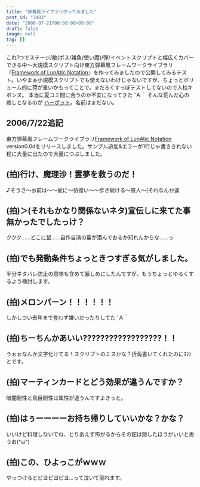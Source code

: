 ```yaml
---
title: "弾幕風ライブラリ作ってみました"
post_id: "3483"
date: "2006-07-21T00:00:00+09:00"
draft: false
image: null
tag: []
---
```



これ1つでステージ/敵(ボス/雑魚/使い魔)/弾/イベントスクリプトと幅広くカバーできる中～大規模スクリプト向け東方弾幕風フレームワークライブラリ『[Framework of LunAtic Notation](/tag/flan)』を作ってみましたので公開してみるテスト。いやまぁ小規模スクリプトでも使えないわけじゃないですが、ちょっとボリューム的に荷が重いかもってことで。まだろくすっぽテストしてないので人柱キボンヌ。 本当に夏コミ間に合うのか不安になってきた 'Ａ｀ そんな荒んだ心の癒しとなるのが [ハーボット](/harbot)。名前はまだない。
## 2006/7/22追記
東方弾幕風フレームワークライブラリ[Framework of LunAtic Notation](/tag/flan) version0.0dをリリースしました。サンプル追加&エラーが1行じゃ書ききれない程に大量に出たので大量につぶしました。
## (拍)行け、魔理沙！霊夢を救うのだ！
♪そうさ～お前は～～愛に～彷徨い～～歩き続ける～旅人～(それなんか違
## (拍)＞(それもかなり関係ないネタ)宣伝しに来てた事無かったでしたっけ？
ククク……どこに鼠……自作自演の輩が潜んでおるか知れんからな……っ
## (拍)でも発動条件ちょっときつすぎる気がしました。
半分ネタバレ防止の意味も含めて厳しめにしたんですが、もうちょっとゆるくするよう検討します。
## (拍)メロンパーン！！！！！！
しかしつい去年まで食わず嫌いだったりしてた 'Ａ｀
## (拍)ちーちんかあいい??????????????????！！
うぉぉなんか文字化けてる！スクリプトのミスかな？折角書いてくれたのにｽﾏﾝとです。
## (拍)マーティンカードとどう効果が違うんですか？
暗闇耐性と鳥目耐性は属性が違うんですよきっと。
## (拍)はぅーーーーお持ち帰りしていいかな？かな？
いいけど料理しないでね、とりあえず怖がるからその鉈は隠したほうがいいと思うお(^ω^)
## (拍)この、ひよっこがｗｗｗ
やっつけるとピヨピヨピヨ…って泣いて倒れます。
